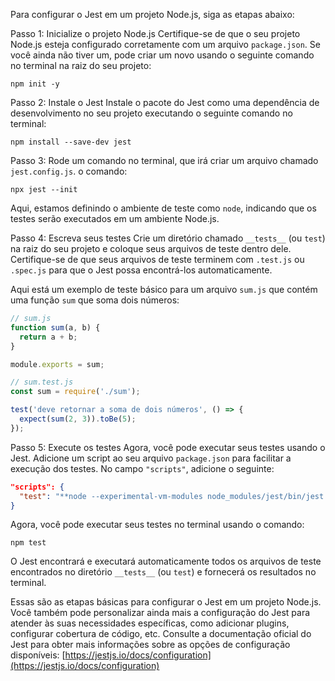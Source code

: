 Para configurar o Jest em um projeto Node.js, siga as etapas abaixo:

Passo 1: Inicialize o projeto Node.js
Certifique-se de que o seu projeto Node.js esteja configurado corretamente com um arquivo `package.json`. Se você ainda não tiver um, pode criar um novo usando o seguinte comando no terminal na raiz do seu projeto:

```
npm init -y
```

Passo 2: Instale o Jest
Instale o pacote do Jest como uma dependência de desenvolvimento no seu projeto executando o seguinte comando no terminal:

```
npm install --save-dev jest
```

Passo 3: Rode um comando no terminal, que irá criar um arquivo chamado `jest.config.js`. o comando:

```
npx jest --init
```

Aqui, estamos definindo o ambiente de teste como `node`, indicando que os testes serão executados em um ambiente Node.js.

Passo 4: Escreva seus testes
Crie um diretório chamado `__tests__` (ou `test`) na raiz do seu projeto e coloque seus arquivos de teste dentro dele. Certifique-se de que seus arquivos de teste terminem com `.test.js` ou `.spec.js` para que o Jest possa encontrá-los automaticamente.

Aqui está um exemplo de teste básico para um arquivo `sum.js` que contém uma função `sum` que soma dois números:

```javascript
// sum.js
function sum(a, b) {
  return a + b;
}

module.exports = sum;
```

```javascript
// sum.test.js
const sum = require('./sum');

test('deve retornar a soma de dois números', () => {
  expect(sum(2, 3)).toBe(5);
});
```

Passo 5: Execute os testes
Agora, você pode executar seus testes usando o Jest. Adicione um script ao seu arquivo `package.json` para facilitar a execução dos testes. No campo `"scripts"`, adicione o seguinte:

```json
"scripts": {
  "test": "**node --experimental-vm-modules node_modules/jest/bin/jest.js**"
}
```

Agora, você pode executar seus testes no terminal usando o comando:

```
npm test
```

O Jest encontrará e executará automaticamente todos os arquivos de teste encontrados no diretório `__tests__` (ou `test`) e fornecerá os resultados no terminal.

Essas são as etapas básicas para configurar o Jest em um projeto Node.js. Você também pode personalizar ainda mais a configuração do Jest para atender às suas necessidades específicas, como adicionar plugins, configurar cobertura de código, etc. Consulte a documentação oficial do Jest para obter mais informações sobre as opções de configuração disponíveis: [https://jestjs.io/docs/configuration](https://jestjs.io/docs/configuration)